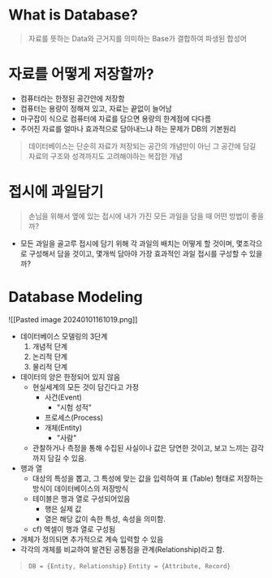 # What is Database?
> 자료를 뜻하는 Data와 근거지를 의미하는 Base가 결합하여 파생된 합성어

# 자료를 어떻게 저장할까?
- 컴퓨터라는 한정된 공간안에 저장함
- 컴퓨터는 용량이 정해져 있고, 자료는 끝없이 늘어남
- 마구잡이 식으로 컴퓨터에 자료를 담으면 용량의 한계점에 다다름
- 주어진 자료를 얼마나 효과적으로 담아내느냐 하는 문제가 DB의 기본원리

> 데이터베이스는 단순히 자료가 저장되는 공간의 개념만이 아닌 그 공간에 담길 자료의 구조와 성격까지도 고려해야하는 복잡한 개념

# 접시에 과일담기
> 손님을 위해서 옆에 있는 접시에 내가 가진 모든 과일을 담을 때 어떤 방법이 좋을까?
- 모든 과일을 골고루 접시에 담기 위해 각 과일의 배치는 어떻게 할 것이며, 몇조각으로 구성해서 담을 것이고, 몇개씩 담아야 가장 효과적인 과일 접시를 구성할 수 있을까?

# Database Modeling
![[Pasted image 20240101161019.png]]
- 데이터베이스 모델링의 3단계
	1. 개념적 단계
	2. 논리적 단계
	3. 물리적 단계
- 데이터의 양은 한정되어 있지 않음
	- 현실세계의 모든 것이 담긴다고 가정
		- 사건(Event)
			- "시험 성적"
		- 프로세스(Process)
		- 개체(Entity)
			- "사람"
	- 관찰하거나 측정을 통해 수집된 사실이나 값은 당연한 것이고, 보고 느끼는 감각까지 담길 수 있음.
- 행과 열
	- 대상의 특성을 뽑고, 그 특성에 맞는 값을 입력하여 표 (Table) 형태로 저장하는 방식이 데이터베이스의 저장방식
	- 테이블은 행과 열로 구성되어있음
		- 행은 실제 값
		- 열은 해당 값이 속한 특성, 속성을 의미함.
	- cf) 엑셀이 행과 열로 구성됨
- 개체가 정의되면 추가적으로 계속 입력할 수 있음
- 각각의 개체를 비교하여 발견된 공통점을 관계(Relationship)라고 함.

> `DB = {Entity, Relationship}`
> `Entity = {Attribute, Record}`